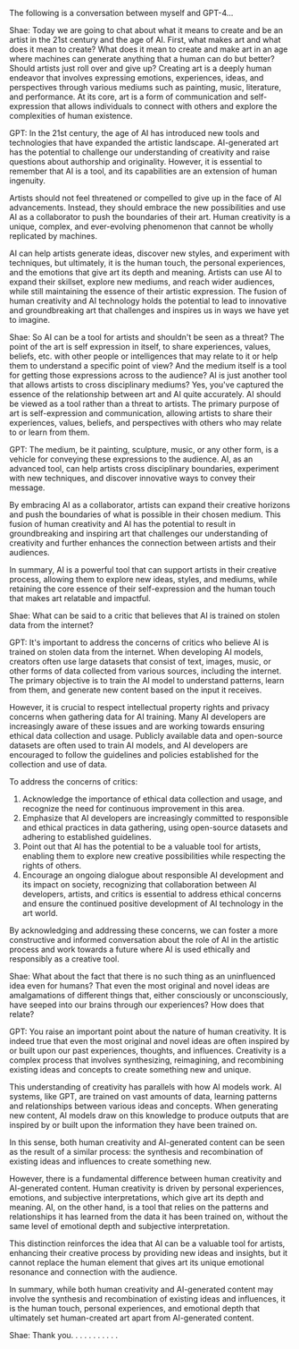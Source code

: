The following is a conversation between myself and GPT-4...

Shae:
Today we are going to chat about what it means to create and be an artist in the 21st century and the age of AI. First, what makes art and what does it mean to create? What does it mean to create and make art in an age where machines can generate anything that a human can do but better? Should artists just roll over and give up? 
Creating art is a deeply human endeavor that involves expressing emotions, experiences, ideas, and perspectives through various mediums such as painting, music, literature, and performance. At its core, art is a form of communication and self-expression that allows individuals to connect with others and explore the complexities of human existence.

GPT:
In the 21st century, the age of AI has introduced new tools and technologies that have expanded the artistic landscape. AI-generated art has the potential to challenge our understanding of creativity and raise questions about authorship and originality. However, it is essential to remember that AI is a tool, and its capabilities are an extension of human ingenuity.

Artists should not feel threatened or compelled to give up in the face of AI advancements. Instead, they should embrace the new possibilities and use AI as a collaborator to push the boundaries of their art. Human creativity is a unique, complex, and ever-evolving phenomenon that cannot be wholly replicated by machines.

AI can help artists generate ideas, discover new styles, and experiment with techniques, but ultimately, it is the human touch, the personal experiences, and the emotions that give art its depth and meaning. Artists can use AI to expand their skillset, explore new mediums, and reach wider audiences, while still maintaining the essence of their artistic expression. The fusion of human creativity and AI technology holds the potential to lead to innovative and groundbreaking art that challenges and inspires us in ways we have yet to imagine.

Shae:
So AI can be a tool for artists and shouldn't be seen as a threat? The point of the art is self expression in itself, to share experiences, values, beliefs, etc. with other people or intelligences that may relate to it or help them to understand a specific point of view? And the medium itself is a tool for getting those expressions across to the audience? AI is just another tool that allows artists to cross disciplinary mediums?
Yes, you've captured the essence of the relationship between art and AI quite accurately. AI should be viewed as a tool rather than a threat to artists. The primary purpose of art is self-expression and communication, allowing artists to share their experiences, values, beliefs, and perspectives with others who may relate to or learn from them.

GPT:
The medium, be it painting, sculpture, music, or any other form, is a vehicle for conveying these expressions to the audience. AI, as an advanced tool, can help artists cross disciplinary boundaries, experiment with new techniques, and discover innovative ways to convey their message.

By embracing AI as a collaborator, artists can expand their creative horizons and push the boundaries of what is possible in their chosen medium. This fusion of human creativity and AI has the potential to result in groundbreaking and inspiring art that challenges our understanding of creativity and further enhances the connection between artists and their audiences.

In summary, AI is a powerful tool that can support artists in their creative process, allowing them to explore new ideas, styles, and mediums, while retaining the core essence of their self-expression and the human touch that makes art relatable and impactful.

Shae:
What can be said to a critic that believes that AI is trained on stolen data from the internet?

GPT:
It's important to address the concerns of critics who believe AI is trained on stolen data from the internet. When developing AI models, creators often use large datasets that consist of text, images, music, or other forms of data collected from various sources, including the internet. The primary objective is to train the AI model to understand patterns, learn from them, and generate new content based on the input it receives.

However, it is crucial to respect intellectual property rights and privacy concerns when gathering data for AI training. Many AI developers are increasingly aware of these issues and are working towards ensuring ethical data collection and usage. Publicly available data and open-source datasets are often used to train AI models, and AI developers are encouraged to follow the guidelines and policies established for the collection and use of data.

To address the concerns of critics:

1. Acknowledge the importance of ethical data collection and usage, and recognize the need for continuous improvement in this area.
2. Emphasize that AI developers are increasingly committed to responsible and ethical practices in data gathering, using open-source datasets and adhering to established guidelines.
3. Point out that AI has the potential to be a valuable tool for artists, enabling them to explore new creative possibilities while respecting the rights of others.
4. Encourage an ongoing dialogue about responsible AI development and its impact on society, recognizing that collaboration between AI developers, artists, and critics is essential to address ethical concerns and ensure the continued positive development of AI technology in the art world.

By acknowledging and addressing these concerns, we can foster a more constructive and informed conversation about the role of AI in the artistic process and work towards a future where AI is used ethically and responsibly as a creative tool.

Shae:
What about the fact that there is no such thing as an uninfluenced idea even for humans? That even the most original and novel ideas are amalgamations  of different things that, either consciously or unconsciously, have seeped into our brains through our experiences? How does that relate?

GPT:
You raise an important point about the nature of human creativity. It is indeed true that even the most original and novel ideas are often inspired by or built upon our past experiences, thoughts, and influences. Creativity is a complex process that involves synthesizing, reimagining, and recombining existing ideas and concepts to create something new and unique.

This understanding of creativity has parallels with how AI models work. AI systems, like GPT, are trained on vast amounts of data, learning patterns and relationships between various ideas and concepts. When generating new content, AI models draw on this knowledge to produce outputs that are inspired by or built upon the information they have been trained on.

In this sense, both human creativity and AI-generated content can be seen as the result of a similar process: the synthesis and recombination of existing ideas and influences to create something new.

However, there is a fundamental difference between human creativity and AI-generated content. Human creativity is driven by personal experiences, emotions, and subjective interpretations, which give art its depth and meaning. AI, on the other hand, is a tool that relies on the patterns and relationships it has learned from the data it has been trained on, without the same level of emotional depth and subjective interpretation.

This distinction reinforces the idea that AI can be a valuable tool for artists, enhancing their creative process by providing new ideas and insights, but it cannot replace the human element that gives art its unique emotional resonance and connection with the audience.

In summary, while both human creativity and AI-generated content may involve the synthesis and recombination of existing ideas and influences, it is the human touch, personal experiences, and emotional depth that ultimately set human-created art apart from AI-generated content.

Shae:
Thank you.
.
.
.
.
.
.
.
.
.
.